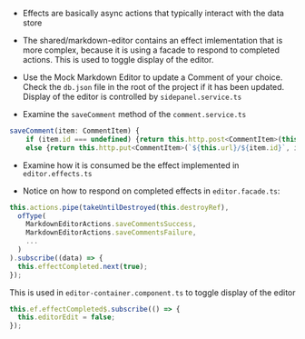 - Effects are basically async actions that typically interact with the data store

- The shared/markdown-editor contains an effect imlementation that is more complex, because it is using a facade to respond to completed actions. This is used to toggle display of the editor.

- Use the Mock Markdown Editor to update a Comment of your choice. Check the `db.json` file in the root of the project if it has been updated. Display of the editor is controlled by `sidepanel.service.ts`

- Examine the `saveComment` method of the `comment.service.ts`

```javascript
saveComment(item: CommentItem) {
    if (item.id === undefined) {return this.http.post<CommentItem>(this.url, item);} 
    else {return this.http.put<CommentItem>(`${this.url}/${item.id}`, item);}
```

- Examine how it is consumed be the effect implemented in `editor.effects.ts`

- Notice on how to respond on completed effects in `editor.facade.ts`:

```javascript
this.actions.pipe(takeUntilDestroyed(this.destroyRef),
  ofType(
    MarkdownEditorActions.saveCommentsSuccess,
    MarkdownEditorActions.saveCommentsFailure,
    ...
  )
).subscribe((data) => {
  this.effectCompleted.next(true);
});
```

This is used in `editor-container.component.ts` to toggle display of the editor

```javascript
this.ef.effectCompleted$.subscribe(() => {
  this.editorEdit = false;
});
```
